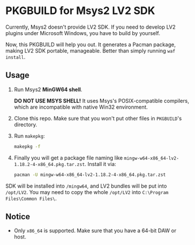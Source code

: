 # PKGBUILD for Msys2 LV2 SDK

Currently, Msys2 doesn't provide LV2 SDK. If you need to develop LV2 plugins under Microsoft Windows, you have to build by yourself.

Now, this PKGBUILD will help you out. It generates a Pacman package, making LV2 SDK portable, manageable. Better than simply running `waf install`.

## Usage

1. Run Msys2 **MinGW64 shell**. 

   **DO NOT USE MSYS SHELL!** It uses Msys's POSIX-compatible compilers, which are incompatible with native Win32 environment.

2. Clone this repo. Make sure that you won't put other files in `PKGBUILD`'s directory.

3. Run `makepkg`:

   ```bash
   makepkg -f
   ```

4. Finally you will get a package file naming like `mingw-w64-x86_64-lv2-1.18.2-4-x86_64.pkg.tar.zst`. Install it via:

   ```bash
   pacman -U mingw-w64-x86_64-lv2-1.18.2-4-x86_64.pkg.tar.zst
   ```

SDK will be installed into `/mingw64`, and LV2 bundles will be put into `/opt/LV2`. You may need to copy the whole `/opt/LV2` into `C:\Program Files\Common Files\`.

## Notice

- Only `x86_64` is supported. Make sure that you have a 64-bit DAW or host.

